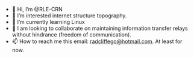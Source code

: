 - 👋 Hi, I’m @RLE-CRN
- 👀 I’m interested internet structure topography.
- 🌱 I’m currently learning Linux
- 💞 I am looking to collaborate on maintaining information transfer relays without hindrance (freedom of communication).
- 📫 How to reach me this email: radcliffego@hotmail.com.  At least for now.

<!---
RLE-CRN/RLE-CRN is a ✨ special ✨ repository because its `README.md` (this file) appears on your GitHub profile.
You can click the Preview link to take a look at your changes.
--->
